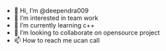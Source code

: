 - 👋 Hi, I’m @deependra009
- 👀 I’m interested in team work 
- 🌱 I’m currently learning c++
- 💞️ I’m looking to collaborate on opensource project
- 📫 How to reach me ucan call


<!---
deependra009/deependra009 is a ✨ special ✨ repository because its `README.md` (this file) appears on your GitHub profile.
You can click the Preview link to take a look at your changes.
--->
